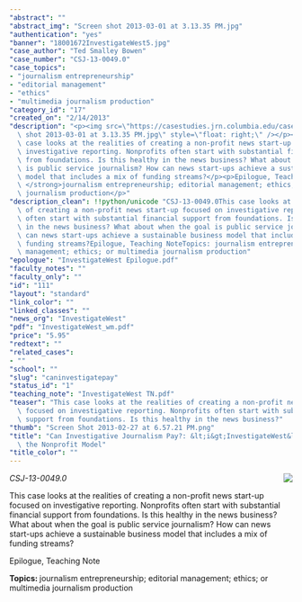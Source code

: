 ```yaml
---
"abstract": ""
"abstract_img": "Screen shot 2013-03-01 at 3.13.35 PM.jpg"
"authentication": "yes"
"banner": "18001672InvestigateWest5.jpg"
"case_author": "Ted Smalley Bowen"
"case_number": "CSJ-13-0049.0"
"case_topics":
- "journalism entrepreneurship"
- "editorial management"
- "ethics"
- "multimedia journalism production"
"category_id": "17"
"created_on": "2/14/2013"
"description": "<p><img src=\"https://casestudies.jrn.columbia.edu/casestudy/files/photos/738/Screen\
  \ shot 2013-03-01 at 3.13.35 PM.jpg\" style=\"float: right;\" /></p><p><em>CSJ-13-0049.0</em></p><p>This\
  \ case looks at the realities of creating a non-profit news start-up focused on\
  \ investigative reporting. Nonprofits often start with substantial financial support\
  \ from foundations. Is this healthy in the news business? What about when the goal\
  \ is public service journalism? How can news start-ups achieve a sustainable business\
  \ model that includes a mix of funding streams?</p><p>Epilogue, Teaching Note</p><p><strong>Topics:\
  \ </strong>journalism entrepreneurship; editorial management; ethics; or multimedia\
  \ journalism production</p>"
"description_clean": !!python/unicode "CSJ-13-0049.0This case looks at the realities\
  \ of creating a non-profit news start-up focused on investigative reporting. Nonprofits\
  \ often start with substantial financial support from foundations. Is this healthy\
  \ in the news business? What about when the goal is public service journalism? How\
  \ can news start-ups achieve a sustainable business model that includes a mix of\
  \ funding streams?Epilogue, Teaching NoteTopics: journalism entrepreneurship; editorial\
  \ management; ethics; or multimedia journalism production"
"epologue": "InvestigateWest Epilogue.pdf"
"faculty_notes": ""
"faculty_only": ""
"id": "111"
"layout": "standard"
"link_color": ""
"linked_classes": ""
"news_org": "InvestigateWest"
"pdf": "InvestigateWest_wm.pdf"
"price": "5.95"
"redtext": ""
"related_cases":
- ""
"school": ""
"slug": "caninvestigatepay"
"status_id": "1"
"teaching_note": "InvestigateWest TN.pdf"
"teaser": "This case looks at the realities of creating a non-profit news start-up\
  \ focused on investigative reporting. Nonprofits often start with substantial financial\
  \ support from foundations. Is this healthy in the news business?"
"thumb": "Screen Shot 2013-02-27 at 6.57.21 PM.png"
"title": "Can Investigative Journalism Pay?: &lt;i&gt;InvestigateWest&lt;/i&gt; and\
  \ the Nonprofit Model"
"title_color": ""
---
```

<p><img src="https://casestudies.jrn.columbia.edu/casestudy/files/photos/738/Screen shot 2013-03-01 at 3.13.35 PM.jpg" style="float: right;" /></p><p><em>CSJ-13-0049.0</em></p><p>This case looks at the realities of creating a non-profit news start-up focused on investigative reporting. Nonprofits often start with substantial financial support from foundations. Is this healthy in the news business? What about when the goal is public service journalism? How can news start-ups achieve a sustainable business model that includes a mix of funding streams?</p><p>Epilogue, Teaching Note</p><p><strong>Topics: </strong>journalism entrepreneurship; editorial management; ethics; or multimedia journalism production</p>

